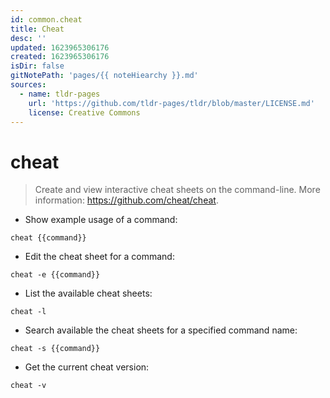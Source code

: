 ```yaml
---
id: common.cheat
title: Cheat
desc: ''
updated: 1623965306176
created: 1623965306176
isDir: false
gitNotePath: 'pages/{{ noteHiearchy }}.md'
sources:
  - name: tldr-pages
    url: 'https://github.com/tldr-pages/tldr/blob/master/LICENSE.md'
    license: Creative Commons
---
```

# cheat

> Create and view interactive cheat sheets on the command-line.
> More information: <https://github.com/cheat/cheat>.

- Show example usage of a command:

`cheat {{command}}`

- Edit the cheat sheet for a command:

`cheat -e {{command}}`

- List the available cheat sheets:

`cheat -l`

- Search available the cheat sheets for a specified command name:

`cheat -s {{command}}`

- Get the current cheat version:

`cheat -v`

